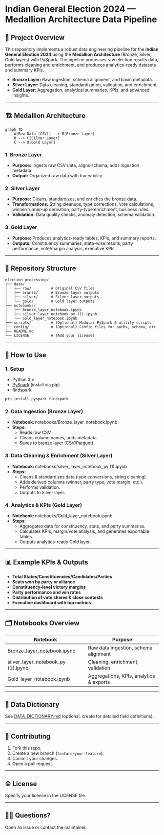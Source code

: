# Indian General Election 2024 — Medallion Architecture Data Pipeline

## 🚀 Project Overview

This repository implements a robust data engineering pipeline for the **Indian General Election 2024** using the **Medallion Architecture** (Bronze, Silver, Gold layers) with PySpark. The pipeline processes raw election results data, performs cleaning and enrichment, and produces analytics-ready datasets and summary KPIs.

- **Bronze Layer:** Raw ingestion, schema alignment, and basic metadata.
- **Silver Layer:** Data cleaning, standardization, validation, and enrichment.
- **Gold Layer:** Aggregation, analytical summaries, KPIs, and advanced insights.

---

## 🏗️ Medallion Architecture

```
graph TD
    A[Raw Data (CSV)] --> B[Bronze Layer]
    B --> C[Silver Layer]
    C --> D[Gold Layer]
```

### 1. Bronze Layer
- **Purpose:** Ingests raw CSV data, aligns schema, adds ingestion metadata.
- **Output:** Organized raw data with traceability.

### 2. Silver Layer
- **Purpose:** Cleans, standardizes, and enriches the bronze data.
- **Transformations:** String cleanups, type corrections, vote calculations, winner/runner-up derivation, party-type enrichment, business rules.
- **Validation:** Data quality checks, anomaly detection, schema validation.

### 3. Gold Layer
- **Purpose:** Produces analytics-ready tables, KPIs, and summary reports.
- **Outputs:** Constituency summaries, state-wise results, party performance, vote/margin analysis, executive KPIs.

---

## 📂 Repository Structure

```
election-processing/
├── data/
│   ├── raw/         # Original CSV files
│   ├── bronze/      # Bronze layer outputs
│   ├── silver/      # Silver layer outputs
│   └── gold/        # Gold layer outputs
├── notebooks/
│   ├── Bronze_layer_notebook.ipynb
│   ├── silver_layer_notebook_py (1).ipynb
│   └── Gold_layer_notebook.ipynb
├── scripts/         # (Optional) Modular PySpark & utility scripts
├── config/          # (Optional) Config files for paths, schema, etc.
├── README.md
└── LICENSE          # (Add your license)
```

---

## 📝 How to Use

### 1. Setup

- Python 3.x
- [PySpark](https://spark.apache.org/) (install via pip)
- [findspark](https://github.com/minrk/findspark)

```bash
pip install pyspark findspark
```

### 2. Data Ingestion (Bronze Layer)

- **Notebook:** notebooks/Bronze_layer_notebook.ipynb
- **Steps:**
  - Reads raw CSV.
  - Cleans column names, adds metadata.
  - Saves to bronze layer (CSV/Parquet).

### 3. Data Cleaning & Enrichment (Silver Layer)

- **Notebook:** notebooks/silver_layer_notebook_py (1).ipynb
- **Steps:**
  - Cleans & standardizes data (type conversions, string cleaning).
  - Adds derived columns (winner, party type, vote margin, etc.).
  - Performs validation.
  - Outputs to Silver layer.

### 4. Analytics & KPIs (Gold Layer)

- **Notebook:** notebooks/Gold_layer_notebook.ipynb
- **Steps:**
  - Aggregates data for constituency, state, and party summaries.
  - Calculates KPIs, margin/vote analysis, and generates exportable tables.
  - Outputs analytics-ready Gold layer.

---

## 📊 Example KPIs & Outputs

- **Total States/Constituencies/Candidates/Parties**
- **Seats won by party or alliance**
- **Constituency-level victory margins**
- **Party performance and win rates**
- **Distribution of vote shares & close contests**
- **Executive dashboard with top metrics**

---

## 🗂️ Notebooks Overview

| Notebook                         | Purpose                                    |
|-----------------------------------|--------------------------------------------|
| Bronze_layer_notebook.ipynb       | Raw data ingestion, schema alignment       |
| silver_layer_notebook_py (1).ipynb| Cleaning, enrichment, validation           |
| Gold_layer_notebook.ipynb         | Aggregations, KPIs, analytics & exports    |

---

## 📖 Data Dictionary

See [DATA_DICTIONARY.md](DATA_DICTIONARY.md) (optional, create for detailed field definitions).

---

## 🤝 Contributing

1. Fork this repo.
2. Create a new branch (`feature/your-feature`).
3. Commit your changes.
4. Open a pull request.

---

## © License

Specify your license in the LICENSE file.

---

## 🙋‍♂️ Questions?

Open an issue or contact the maintainer.
